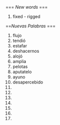 === *New words* ===

1. fixed - rigged

==*Nuevas Palabras* ===

1. flujo
2. tendió
3. estafar  
4. deshacernos
5. alojó
6. amplia
7. pelotas
8. aputatelo
9. ayuno
10. desapercebido
11.     
12. 
13. 
14.  
15. 
16.     
17. 
